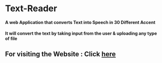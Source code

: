 # Text-Reader
#### A web Application that converts Text into Speech in 30 Different Accent
#### It will convert the text by taking input from the user & uploading any type of file
## For visiting the Website : Click [here](https://siddharth25pandey.github.io/text-reader.html)

